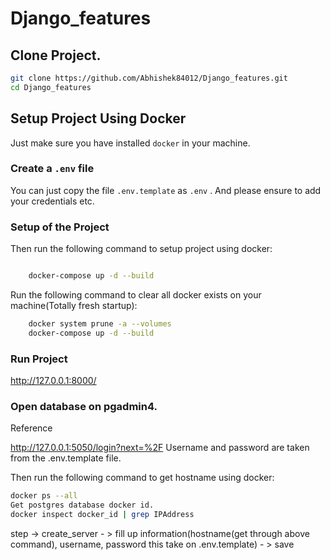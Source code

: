 # Django_features

## Clone Project.

```sh
git clone https://github.com/Abhishek84012/Django_features.git
cd Django_features
```

## Setup Project Using Docker

Just make sure you have installed `docker` in your machine.

### Create a `.env` file

You can just copy the file `.env.template` as `.env` . And please ensure to add your credentials etc.

### Setup of the Project

Then run the following command to setup project using docker:

```sh 

    docker-compose up -d --build

```

Run the following command to clear all docker exists on your machine(Totally fresh startup):

```sh
    docker system prune -a --volumes
    docker-compose up -d --build

```

### Run Project

http://127.0.0.1:8000/

### Open database on pgadmin4.

Reference <!-- https://towardsdatascience.com/how-to-run-postgresql-and-pgadmin-using-docker-3a6a8ae918b5 -->

http://127.0.0.1:5050/login?next=%2F
Username and password are taken from the .env.template file.

Then run the following command to get hostname using docker:

```sh
docker ps --all
Get postgres database docker id.
docker inspect docker_id | grep IPAddress
```

step -> create_server - >  fill up information(hostname(get through above command), username, password this take on .env.template) - > save 
